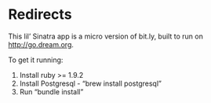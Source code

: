 # Redirects 

This lil’ Sinatra app is a micro version of bit.ly, built to run on http://go.dream.org.

To get it running:

1. Install ruby >= 1.9.2
2. Install Postgresql - “brew install postgresql”
3. Run “bundle install”
